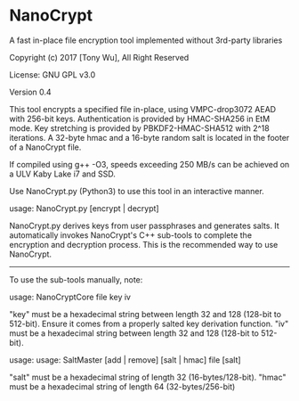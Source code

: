 # NanoCrypt
A fast in-place file encryption tool implemented without 3rd-party libraries 

Copyright (c) 2017 [Tony Wu], All Right Reserved

License: GNU GPL v3.0

Version 0.4

This tool encrypts a specified file in-place, using VMPC-drop3072 AEAD with 256-bit keys. Authentication is provided by HMAC-SHA256 in EtM mode. Key stretching is provided by PBKDF2-HMAC-SHA512 with 2^18 iterations. A 32-byte hmac and a 16-byte random salt is located in the footer of a NanoCrypt file.

If compiled using g++ -O3, speeds exceeding 250 MB/s can be achieved on a ULV Kaby Lake i7 and SSD.

Use NanoCrypt.py (Python3) to use this tool in an interactive manner.

usage: NanoCrypt.py [encrypt | decrypt]

NanoCrypt.py derives keys from user passphrases and generates salts. It automatically invokes NanoCrypt's C++ sub-tools to complete the encryption and decryption process. This is the recommended way to use NanoCrypt.

----------

To use the sub-tools manually, note:

usage: NanoCryptCore file key iv

"key" must be a hexadecimal string between length 32 and 128 (128-bit to 512-bit). Ensure it comes from a properly salted key derivation function. "iv" must be a hexadecimal string between length 32 and 128 (128-bit to 512-bit).

usage: usage: SaltMaster [add | remove] [salt | hmac] file [salt]

"salt" must be a hexadecimal string of length 32 (16-bytes/128-bit). "hmac" must be a hexadecimal string of length 64 (32-bytes/256-bit)

